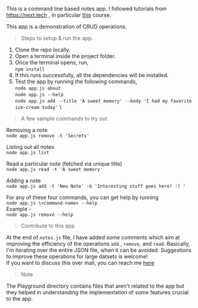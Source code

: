 This is a command line based notes app. I followed tutorials from https://next.tech , in particular [this](https://next.tech/catalog/learning-node-js-fundamentals) course.

This app is a demonstration of CRUD operations. 

>Steps to setup & run the app.

1. Clone the repo locally. 
2. Open a terminal inside the project folder. 
3. Once the terminal opens, run, \
` npm install ` 
4. If this runs successfully, all the dependencies will be installed. 
5. Test the app by running the following commands, \
`node app.js about` \
`node app.js --help` \
`node app.js add --title 'A sweet memory' --body 'I had my favorite ice-cream today'` \

> A few sample commands to try out

Removing a note \
`node app.js remove -t 'Secrets'` 

Listing out all notes \
`node app.js list` 

Read a particular note (fetched via unique title) \
`node app.js read -t 'A sweet memory' ` 

Adding a note \
`node app.js add -t 'New Note' -b 'Interesting stuff goes here! :) '`

For any of these four commands, you can get help by running \
`node app.js \<command-name> --help` \
Example -  \
`node app.js remove --help`

> Contribute to this app 

At the end of `notes.js` file, I have added some comments which aim at improving the efficiency of the operations  `add` , `remove`, and `read`. Basically, I'm iterating over the entire JSON file, when it can be avoided. Suggestions to improve these operations for large datsets is welcome! \
If you want to discuss this over mail, you can reach me [here](kaushal.arpit@gmail.com)

>Note 

The Playground directory contains files that aren't related to the app but they helped in understanding the implementation of some features crucial to the app. 